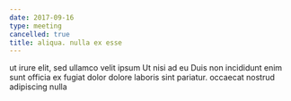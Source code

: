 ```yaml
---
date: 2017-09-16
type: meeting
cancelled: true
title: aliqua. nulla ex esse
---
```

ut irure elit, sed ullamco velit ipsum Ut nisi ad eu Duis non incididunt enim sunt officia ex fugiat dolor dolore laboris sint pariatur. occaecat nostrud adipiscing nulla